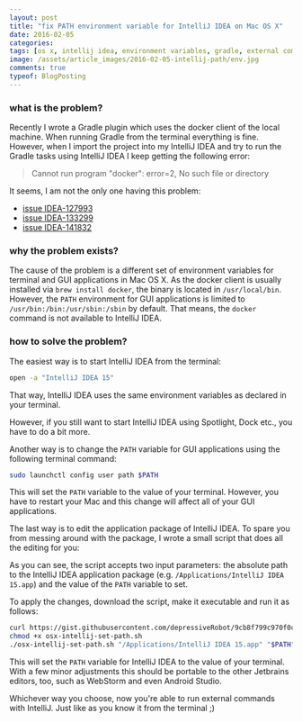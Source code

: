 ```yaml
---
layout: post
title: "fix PATH environment variable for IntelliJ IDEA on Mac OS X"
date: 2016-02-05
categories:
tags: [os x, intellij idea, environment variables, gradle, external commands, jetbrains]
image: /assets/article_images/2016-02-05-intellij-path/env.jpg
comments: true
typeof: BlogPosting
---
```


### what is the problem?

Recently I wrote a Gradle plugin which uses the docker client of the local machine. When running Gradle from the terminal everything is fine. However, when I import the project into my IntelliJ IDEA and try to run the Gradle tasks using IntelliJ IDEA I keep getting the following error:

> Cannot run program "docker": error=2, No such file or directory

It seems, I am not the only one having this problem:

* [issue IDEA-127993](https://youtrack.jetbrains.com/issue/IDEA-127993)
* [issue IDEA-133299](https://youtrack.jetbrains.com/issue/IDEA-133299)
* [issue IDEA-141832](https://youtrack.jetbrains.com/issue/IDEA-141832)

### why the problem exists?

The cause of the problem is a different set of environment variables for terminal and GUI applications in Mac OS X. As the docker client is usually installed via `brew install docker`, the binary is located in `/usr/local/bin`. However, the `PATH` environment for GUI applications is limited to `/usr/bin:/bin:/usr/sbin:/sbin` by default. That means, the `docker` command is not available to IntelliJ IDEA.

### how to solve the problem?

The easiest way is to start IntelliJ IDEA from the terminal:

```bash
open -a "IntelliJ IDEA 15"
```

That way, IntelliJ IDEA uses the same environment variables as declared in your terminal.

However, if you still want to start IntelliJ IDEA using Spotlight, Dock etc., you have to do a bit more.

Another way is to change the `PATH` variable for GUI applications using the following terminal command:

```bash
sudo launchctl config user path $PATH
```

This will set the `PATH` variable to the value of your terminal. However, you have to restart your Mac and this change will affect all of your GUI applications.

The last way is to edit the application package of IntelliJ IDEA. To spare you from messing around with the package, I wrote a small script that does all the editing for you:

<script src="https://gist.github.com/depressiveRobot/9cb8f799c970f0cd57ea.js"></script>

As you can see, the script accepts two input parameters: the absolute path to the IntelliJ IDEA application package (e.g. `/Applications/IntelliJ IDEA 15.app`) and the value of the `PATH` variable to set.

To apply the changes, download the script, make it executable and run it as follows:

```sh
curl https://gist.githubusercontent.com/depressiveRobot/9cb8f799c970f0cd57ea/raw/964253533dd46e0202c4873468b3a1ef304b0af1/osx-intellij-set-path.sh > osx-intellij-set-path.sh
chmod +x osx-intellij-set-path.sh
./osx-intellij-set-path.sh "/Applications/IntelliJ IDEA 15.app" "$PATH"
```

This will set the `PATH` variable for IntelliJ IDEA to the value of your terminal. With a few minor adjustments this should be portable to the other Jetbrains editors, too, such as WebStorm and even Android Studio.

Whichever way you choose, now you're able to run external commands with IntelliJ. Just like as you know it from the terminal ;)
